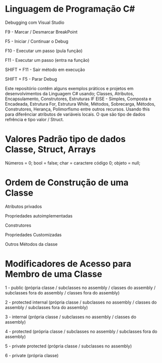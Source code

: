 # Linguagem de Programação C#

Debugging com Visual Studio

F9 - Marcar / Desmarcar BreakPoint

F5 - Iniciar / Continuar o Debug

F10 - Executar um passo (pula função)

F11 - Executar um passo (entra na função)

SHIFT + F11 - Sair método em execução

SHIFT + F5  - Parar Debug

Este repositório contêm alguns exemplos práticos e projetos em desenvolvimentos da Linguagem C# usando;
Classes, Atributos, Encapsulamento, Construtores, Estruturas IF ElSE - Simples, Composta e Encadeada, Estrutura For,
Estrutura While, Métodos, Sobrecarga, Métodos, Construtores, Herança, Polimorfismo entre outros recursos.
Usando this para diferênciar atributos de variáveis locais. O que são tipo de dados refrência e tipo valor / Struct.

# Valores Padrão tipo de dados Classe, Struct, Arrays
Números = 0;
bool = false;
char = caractere código 0;
objeto = null;

# Ordem de Construção de uma Classe
Atributos privados

Propriedades autoimplementadas

Construtores

Propriedades Customizadas

Outros Métodos da classe

# Modificadores de Acesso para Membro de uma Classe

1 - public (própria classe / subclasses no assembly / classes do assembly / subclasses fora do assembly / classes fora do assembly)

2 - protected internal (própria classe / subclasses no assembly / classes do assembly / subclasses fora do assembly)

3 - internal (própria classe / subclasses no assembly / classes do assembly)

4 - protected (própria classe / subclasses no assembly / subclasses fora do assembly)

5 - private protected (própria classe / subclasses no assembly)

6 - private (própria classe)
